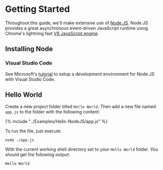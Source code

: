# Getting Started

Throughout this guide, we'll make extensive use of [Node.JS](https://nodejs.org/en/). Node.JS provides a great asynchronous event-driven JavaScript runtime using Chrome's lightning fast [V8 JavaScript engine](https://v8.dev/).

## Installing Node

### Visual Studio Code

See Microsoft's [tutorial](https://code.visualstudio.com/docs/nodejs/nodejs-tutorial) to setup a development environment for Node.JS with Visual Studio Code.

## Hello World 

Create a new project folder titled `Hello World`. Then add a new file named `app.js` to the folder with the following content:

{% include "../Examples/Hello-NodeJS/app.js" %}

To run the file, just execute
```
node ./app.js
```
With the current working shell directory set to your `Hello World` folder. You should get the following output:
```
Hello World
```
